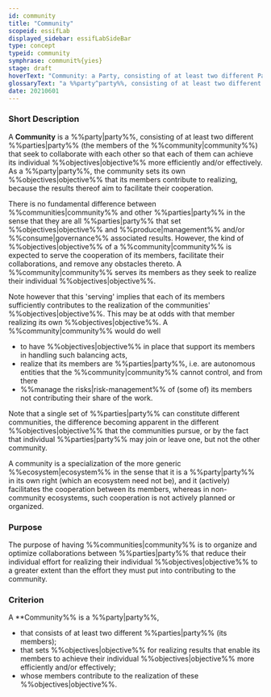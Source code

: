 ```yaml
---
id: community
title: "Community"
scopeid: essifLab
displayed_sidebar: essifLabSideBar
type: concept
typeid: community
symphrase: communit%{yies}
stage: draft
hoverText: "Community: a Party, consisting of at least two different Parties (the members of the Community) that seek to collaborate with each other so that each of them can achieve its individual Objectives more efficiently and/or effectively."
glossaryText: "a %%party^party%%, consisting of at least two different %%parties^party%% (the members of the %%community^community%%) that seek to collaborate with each other so that each of them can achieve its individual %%objectives^objective%% more efficiently and/or effectively."
date: 20210601
---
```


### Short Description
A **Community** is a %%party|party%%, consisting of at least two different %%parties|party%% (the members of the %%community|community%%) that seek to collaborate with each other so that each of them can achieve its individual %%objectives|objective%% more efficiently and/or effectively. As a %%party|party%%, the community sets its own %%objectives|objective%% that its members contribute to realizing, because the results thereof aim to facilitate their cooperation.

There is no fundamental difference between %%communities|community%% and other %%parties|party%% in the sense that they are all %%parties|party%% that set %%objectives|objective%% and %%produce|management%% and/or %%consume|governance%% associated results. However, the kind of %%objectives|objective%% of a %%community|community%% is expected to serve the cooperation of its members, facilitate their collaborations, and remove any obstacles thereto. A %%community|community%% serves its members as they seek to realize their individual %%objectives|objective%%.

Note however that this 'serving' implies that each of its members sufficiently contributes to the realization of the communities' %%objectives|objective%%. This may be at odds with that member realizing its own %%objectives|objective%%. A %%community|community%% would do well
- to have %%objectives|objective%% in place that support its members in handling such balancing acts,
- realize that its members are %%parties|party%%, i.e. are autonomous entities that the %%community|community%% cannot control, and from there
- %%manage the risks|risk-management%% of (some of) its members not contributing their share of the work.

Note that a single set of %%parties|party%% can constitute different communities, the difference becoming apparent in the different %%objectives|objective%% that the communities pursue, or by the fact that individual %%parties|party%% may join or leave one, but not the other community.

A community is a specialization of the more generic %%ecosystem|ecosystem%% in the sense that it is a %%party|party%% in its own right (which an ecosystem need not be), and it (actively) facilitates the cooperation between its members, whereas in non-community ecosystems, such cooperation is not actively planned or organized.

### Purpose
The purpose of having %%communities|community%% is to organize and optimize collaborations between %%parties|party%% that reduce their individual effort for realizing their individual %%objectives|objective%% to a greater extent than the effort they must put into contributing to the community.

### Criterion
A **Community%% is a %%party|party%%,
- that consists of at least two different %%parties|party%% (its members);
- that sets %%objectives|objective%% for realizing results that enable its members to achieve their individual %%objectives|objective%% more efficiently and/or effectively;
- whose members contribute to the realization of these %%objectives|objective%%.
